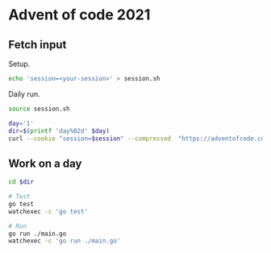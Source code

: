 # Advent of code 2021

## Fetch input

Setup.

```sh
echo 'session=<your-session>' > session.sh
```

Daily run.

```sh
source session.sh

day='1'
dir=$(printf 'day%02d' $day)
curl --cookie "session=$session" --compressed  "https://adventofcode.com/2020/day/$day/input" > "$dir/input.txt"
```

## Work on a day

```sh
cd $dir

# Test
go test
watchexec -c 'go test'

# Run
go run ./main.go
watchexec -c 'go run ./main.go'
```
